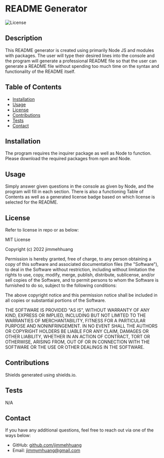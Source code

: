 # README Generator
![License](https://img.shields.io/badge/License-MIT-blue)

## Description
This README generator is created using primarily Node JS and modules with packages. The user will type their desired lines into the console and the program will generate a professional README file so that the user can generate a README file without spending too much time on the syntax and functionality of the README itself.

## Table of Contents
* [Installation](#installation)
* [Usage](#usage)
* [License](#license)
* [Contributions](#contributions)
* [Tests](#tests)
* [Contact](#contact)

## Installation
The program requires the inquirer package as well as Node to function. Please download the required packages from npm and Node.

## Usage
Simply answer given questions in the console as given by Node, and the program will fill in each section. There is also a functioning Table of Contents as well as a generated license badge based on which license is selected for the README.

## License
Refer to license in repo or as below:

MIT License

Copyright (c) 2022 jimmehhuang

Permission is hereby granted, free of charge, to any person obtaining a copy of this software and associated documentation files (the "Software"), to deal in the Software without restriction, including without limitation the rights to use, copy, modify, merge, publish, distribute, sublicense, and/or sell copies of the Software, and to permit persons to whom the Software is furnished to do so, subject to the following conditions:

The above copyright notice and this permission notice shall be included in all copies or substantial portions of the Software.

THE SOFTWARE IS PROVIDED "AS IS", WITHOUT WARRANTY OF ANY KIND, EXPRESS OR IMPLIED, INCLUDING BUT NOT LIMITED TO THE WARRANTIES OF MERCHANTABILITY, FITNESS FOR A PARTICULAR PURPOSE AND NONINFRINGEMENT. IN NO EVENT SHALL THE AUTHORS OR COPYRIGHT HOLDERS BE LIABLE FOR ANY CLAIM, DAMAGES OR OTHER LIABILITY, WHETHER IN AN ACTION OF CONTRACT, TORT OR OTHERWISE, ARISING FROM, OUT OF OR IN CONNECTION WITH THE SOFTWARE OR THE USE OR OTHER DEALINGS IN THE SOFTWARE.

## Contributions
Shields generated using shields.io.

## Tests
N/A

## Contact
If you have any additional questions, feel free to reach out via one of the ways below:
- GitHub: [github.com/jimmehhuang](github.com/jimmehhuang)
- Email: jimmymhuang@gmail.com